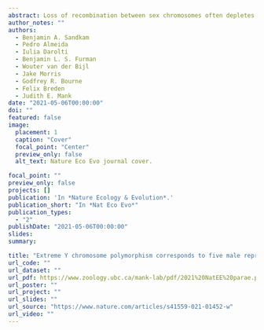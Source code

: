 ```yaml
---
abstract: Loss of recombination between sex chromosomes often depletes Y chromosomes of functional content and genetic variation, which might limit their potential to generate adaptive diversity. Males of the freshwater fish Poecilia parae occur as one of five discrete morphs, all of which shoal together in natural populations where morph frequency has been stable for over 50 years. Each morph uses a different complex reproductive strategy and morphs differ dramatically in colour, body size and mating behaviour. Morph phenotype is passed perfectly from father to son, indicating there are five Y haplotypes segregating in the species, which encode the complex male morph characteristics. Here, we examine Y diversity in natural populations of P. parae. Using linked-read sequencing on multiple P. parae females and males of all five morphs, we find that the genetic architecture of the male morphs evolved on the Y chromosome after recombination suppression had occurred with the X. Comparing Y chromosomes between each of the morphs, we show that, although the Ys of the three minor morphs that differ in colour are highly similar, there are substantial amounts of unique genetic material and divergence between the Ys of the three major morphs that differ in reproductive strategy, body size and mating behaviour. Altogether, our results suggest that the Y chromosome is able to overcome the constraints of recombination loss to generate extreme diversity, resulting in five discrete Y chromosomes that control complex reproductive strategies.
author_notes: ""
authors:
  - Benjamin A. Sandkam
  - Pedro Almeida
  - Iulia Darolti
  - Benjamin L. S. Furman
  - Wouter van der Bijl
  - Jake Morris
  - Godfrey R. Bourne
  - Felix Breden
  - Judith E. Mank 
date: "2021-05-06T00:00:00"
doi: ""
featured: false
image:
  placement: 1
  caption: "Cover"
  focal_point: "Center"
  preview_only: false
  alt_text: Nature Eco Evo journal cover.

focal_point: ""
preview_only: false
projects: []
publication: 'In *Nature Ecology & Evolution*.'
publication_short: "In *Nat Eco Evo*"
publication_types:
  - "2"
publishDate: "2021-05-06T00:00:00"
slides: 
summary: 

title: "Extreme Y chromosome polymorphism corresponds to five male reproductive morphs of a freshwater fish"
url_code: ""
url_dataset: ""
url_pdf: https://www.zoology.ubc.ca/mank-lab/pdf/2021%20NatEE%20parae.pdf
url_poster: ""
url_project: ""
url_slides: ""
url_source: "https://www.nature.com/articles/s41559-021-01452-w"
url_video: ""
---
```

